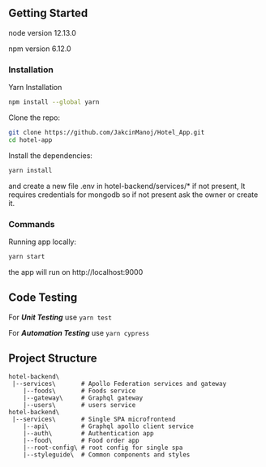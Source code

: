 ## Getting Started

node version 12.13.0

npm version 6.12.0

### Installation

Yarn Installation 

```bash
npm install --global yarn
```

Clone the repo:

```bash
git clone https://github.com/JakcinManoj/Hotel_App.git
cd hotel-app
```

Install the dependencies:

```bash
yarn install
```

and create a new file .env in hotel-backend/services/\* if not present, It requires credentials for mongodb so if not present ask the owner or create it.

### Commands

Running app locally:

```bash
yarn start
```

the app will run on http://localhost:9000


## Code Testing

For ***Unit Testing*** use `yarn test`

For ***Automation Testing*** use `yarn cypress`

## Project Structure

```
hotel-backend\
 |--services\       # Apollo Federation services and gateway
    |--foods\       # Foods service
    |--gateway\     # Graphql gateway
    |--users\       # users service
hotel-backend\
 |--services\       # Single SPA microfrontend
    |--api\         # Graphql apollo client service
    |--auth\        # Authentication app
    |--food\        # Food order app
    |--root-config\ # root config for single spa
    |--styleguide\  # Common components and styles

```